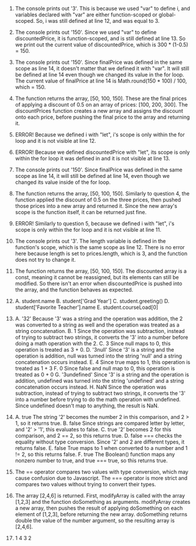 1. The console prints out '3'. This is because we used "var" to define i, and variables declared with "var" are either function-scoped or global-scoped. So, i was still defined at line 12, and was equal to 3.
2. The console prints out '150'. Since we used "var" to define discountedPrice, it is function-scoped, and is still defined at line 13. So we print out the current value of discountedPrice, which is 300 * (1-0.5) = 150.
3. The console prints out '150'. Since finalPrice was defined in the same scope as line 14, it doesn't matter that we defined it with "var". It will still be defined at line 14 even though we changed its value in the for loop. The current value of finalPrice at line 14 is Math.round(150 * 100) / 100, which = 150.
4. The function returns the array, [50, 100, 150]. These are the final prices of applying a discount of 0.5 on an array of prices: [100, 200, 300]. The discountPrices function creates a new array and assigns the discount onto each price, before pushing the final price to the array and returning it.
5. ERROR! Because we defined i with "let", i's scope is only within the for loop and it is not visible at line 12.
6. ERROR! Because we defined discountedPrice with "let", its scope is only within the for loop it was defined in and it is not visible at line 13.
7. The console prints out '150'. Since finalPrice was defined in the same scope as line 14, it will still be defined at line 14, even though we changed its value inside of the for loop.
8. The function returns the array, [50, 100, 150]. Similarly to question 4, the function applied the discount of 0.5 on the three prices, then pushed those prices into a new array and returned it. Since the new array's scope is the function itself, it can be returned just fine.
9. ERROR! Similarly to question 5, because we defined i with "let", i's scope is only within the for loop and it is not visible at line 11.
10. The console prints out '3'. The length variable is defined in the function's scope, which is the same scope as line 12. There is no error here because length is set to prices.length, which is 3, and the function does not try to change it.
11. The function returns the array, [50, 100, 150]. The discounted array is a const, meaning it cannot be reassigned, but its elements can still be modified. So there isn't an error when discountedPrice is pushed into the array, and the function behaves as expected.
12.
    A. student.name
    B. student['Grad Year']
    C. student.greeting()
    D. student['Favorite Teacher'].name
    E. student.courseLoad[0]
13. 
    A. '32' 
        Because '3' was a string and the operation was addition, the 2 was converted to a string as well and the operation was treated as a string concatenation.
    B. 1
        Since the operation was subtraction, instead of trying to subtract two strings, it converts the '3' into a number before doing a math operation with the 2.
    C. 3
        Since null maps to 0, this operation is treated as 3 + 0.
    D. '3null'
        Since '3' is a string and the operation is addition, null was turned into the string 'null' and a string concatenation occurs instead.
    E. 4
        Since true maps to 1, this operation is treated as 1 + 3
    F. 0
        Since false and null map to 0, this operation is treated as 0 + 0
    G. '3undefined'
        Since '3' is a string and the operation is addition, undefined was turned into the string 'undefined' and a string concatenation occurs instead.
    H. NaN
        Since the operation was subtraction, instead of trying to subtract two strings, it converts the '3' into a number before trying to do the math operation with undefined. Since undefined doesn't map to anything, the result is NaN.
14. 
    A. true
        The string '2' becomes the number 2 in this comparison, and 2 > 1, so it returns true.
    B. false
        Since strings are compared letter by letter, and '2' > '1', this evaluates to false.
    C. true
        '2' becomes 2 for this comparison, and 2 == 2, so this returns true.
    D. false
        === checks the equality without type conversion. Since '2' and 2 are different types, it returns false.
    E. false
        True maps to 1 when converted to a number and 1 != 2, so this returns false.
    F. true
        The Boolean() function maps any nonzero number to true, and true === true, so this returns true.

15. The == operator compares two values with type conversion, which may cause confusion due to Javascript. The === operator is more strict and compares two values without trying to convert their types.

17. The array [2,4,6] is returned. First, modifyArray is called with the array [1,2,3] and the function doSomething as arguments. modifyArray creates a new array, then pushes the result of applying doSomething on each element of [1,2,3], before returning the new array. doSomething returns double the value of the number argument, so the resulting array is [2,4,6].

19. 1
    4
    3
    2